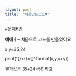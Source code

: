 ```yaml
---
layout: post
title:  "처음만든코드♥"
---
```


#문제6번

**예에ㅔ~** 처음으로 코드를 만들었어요

x,y=35,24

print('{}+{}={}'.format(x,y,x+y))

결과값은 35+24=59 라고 
